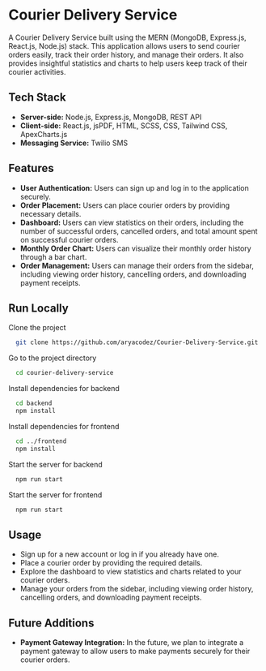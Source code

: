 # Courier Delivery Service

A Courier Delivery Service built using the MERN (MongoDB, Express.js, React.js, Node.js) stack. This application allows users to send courier orders easily, track their order history, and manage their orders. It also provides insightful statistics and charts to help users keep track of their courier activities.



## Tech Stack
- **Server-side:** Node.js, Express.js, MongoDB, REST API
- **Client-side:** React.js, jsPDF, HTML, SCSS, CSS, Tailwind CSS, ApexCharts.js
- **Messaging Service:** Twilio SMS
## Features
* **User Authentication:** Users can sign up and log in to the application securely.
* **Order Placement:** Users can place courier orders by providing necessary details.
* **Dashboard:** Users can view statistics on their orders, including the number of successful orders, cancelled orders, and total amount spent on successful courier orders.
* **Monthly Order Chart:** Users can visualize their monthly order history through a bar chart.
* **Order Management:** Users can manage their orders from the sidebar, including viewing order history, cancelling orders, and downloading payment receipts.
  
## Run Locally

Clone the project

```bash
  git clone https://github.com/aryacodez/Courier-Delivery-Service.git
```

Go to the project directory

```bash
  cd courier-delivery-service
```

Install dependencies for backend

```bash
  cd backend
  npm install
```
Install dependencies for frontend

```bash
  cd ../frontend
  npm install
```

Start the server for backend

```bash
  npm run start
```

Start the server for frontend

```bash
  npm run start
```


## Usage
- Sign up for a new account or log in if you already have one.
- Place a courier order by providing the required details.
- Explore the dashboard to view statistics and charts related to your courier orders.
- Manage your orders from the sidebar, including viewing order history, cancelling orders, and downloading payment receipts.

## Future Additions
- **Payment Gateway Integration:** In the future, we plan to integrate a payment gateway to allow users to make payments securely for their courier orders.
